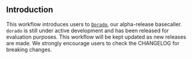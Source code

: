 ## Introduction

This workflow introduces users to [`Dorado`](https://github.com/nanoporetech/dorado),
our alpha-release basecaller. `dorado` is still under active development and
has been released for evaluation purposes. This workflow will be kept updated
as new releases are made. We strongly encourage users to check the CHANGELOG for
breaking changes.
